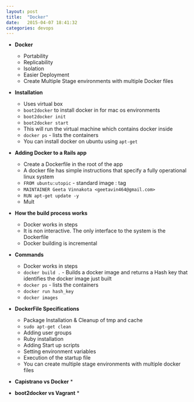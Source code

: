 ```yaml
---
layout: post
title:  "Docker"
date:   2015-04-07 18:41:32
categories: devops
---
```


* __Docker__
  * Portability
  * Replicability
  * Isolation
  * Easier Deployment
  * Create Multiple Stage environments with multiple Docker files

* __Installation__
  * Uses virtual box
  * `boot2docker` to install docker in for mac os environments
  * `boot2docker init`
  * `boot2docker start`
  * This will run the virtual machine which contains docker inside
  * `docker ps` - lists the containers
  * You can install docker on ubuntu using `apt-get`

* __Adding Docker to a Rails app__
  * Create a Dockerfile in the root of the app
  * A docker file has simple instructions that specify a fully operational linux system
  * `FROM ubuntu:utopic` - standard image : tag
  * `MAINTAINER Geeta Vinnakota <geetavin464@gmail.com>`
  * `RUN apt-get update -y`
  * Mult

* __How the build process works__
  * Docker works in steps
  * It is non interactive. The only interface to the system is the Dockerfile
  * Docker building is incremental

* __Commands__
  * Docker works in steps
  * `docker build .` - Builds a docker image and returns a Hash key that identifies the docker image just built
  * `docker ps` - lists the containers
  * `docker run hash_key`
  * `docker images`

* __DockerFile Specifications__
  * Package Installation & Cleanup of tmp and cache 
  * `sudo apt-get clean`
  * Adding user groups
  * Ruby installation
  * Adding Start up scripts 
  * Setting environment variables
  * Execution of the startup file
  * You can create multiple stage environments with multiple docker files

* __Capistrano vs Docker__
  * 

* __boot2docker vs Vagrant__
  * 